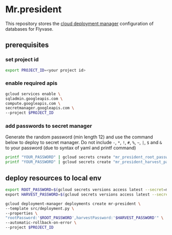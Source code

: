# Mr.president

This repository stores the [cloud deployment manager](https://cloud.google.com/?hl=ja) configuration of databases for Flyvase.

## prerequisites

### set project id

```zsh
export PROJECT_ID=<your project id>
```

### enable required apis

```zsh
gcloud services enable \
sqladmin.googleapis.com \
compute.googleapis.com \
secretmanager.googleapis.com \
--project $PROJECT_ID
```

### add passwords to secret manager

Generate the random password (min length 12) and use the command below to deploy to secret manager.
Do not include `-`, `*`, `!`, `#`, `%`, `~`, `|`, `$` and `&` to your password (due to syntax of yaml and printf command)

```zsh
printf "YOUR_PASSWORD" | gcloud secrets create "mr_president_root_password" --data-file=- --project $PROJECT_ID
printf "YOUR_PASSWORD" | gcloud secrets create "mr_president_harvest_password" --data-file=- --project $PROJECT_ID
```

## deploy resources to local env

```zsh
export ROOT_PASSWORD=$(gcloud secrets versions access latest --secret=mr_president_root_password --project $PROJECT_ID) \
export HARVEST_PASSWORD=$(gcloud secrets versions access latest --secret=mr_president_harvest_password --project $PROJECT_ID)
```

```zsh
gcloud deployment-manager deployments create mr-president \
--template src/deployment.py \
--properties \
"rootPassword:'$ROOT_PASSWORD',harvestPassword:'$HARVEST_PASSWORD'" \
--automatic-rollback-on-error \
--project $PROJECT_ID
```
